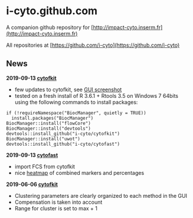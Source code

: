 # i-cyto.github.com

A companion github repository for [http://impact-cyto.inserm.fr](http://impact-cyto.inserm.fr)

All repositories at [https://github.com/i-cyto](https://github.com/i-cyto)

## News

**2019-09-13 [cytofkit](https://github.com/i-cyto/cytofkit)**
  - few updates to cytofkit, see [GUI screenshot](https://i-cyto.github.io/images/cytofkit_GUI_190913.png)
  - tested on a fresh install of R 3.6.1 + Rtools 3.5 on Windows 7 64bits using the following commands to install packages:
```
if (!requireNamespace("BiocManager", quietly = TRUE))
  install.packages("BiocManager")
BiocManager::install("flowCore")
BiocManager::install("devtools")
devtools::install_github("i-cyto/cytofkit")
BiocManager::install("uwot")
devtools::install_github("i-cyto/cytofast")
```

**2019-09-13 [cytofast](https://github.com/i-cyto/cytofast)**
  - import FCS from cytofkit
  - nice [heatmap](https://i-cyto.github.io/images/heatmap_cytofast.png) of combined markers and percentages

**2019-06-06 [cytofkit](https://github.com/i-cyto/cytofkit)**
  - Clustering parameters are clearly organized to each method in the GUI
  - Compensation is taken into account
  - Range for cluster is set to max + 1
